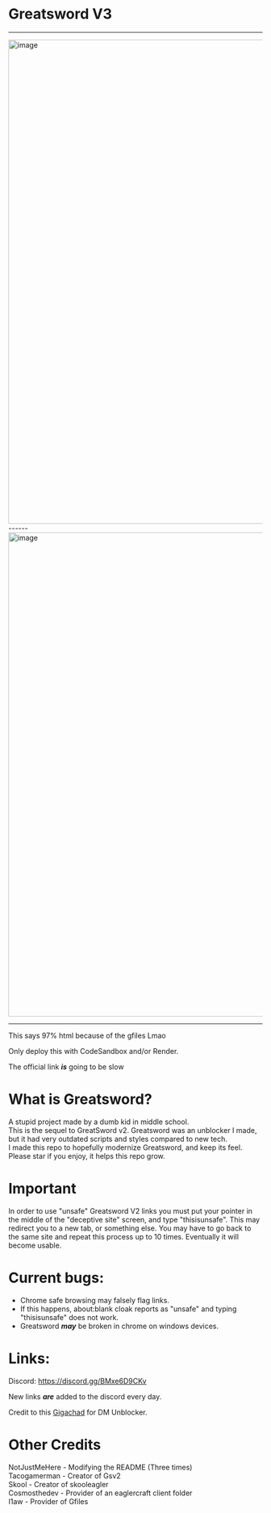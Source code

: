 # **Greatsword V3**
-------

<img width="960" alt="image" src="https://github.com/JustTacoJohn/Greatsword/assets/119009502/f0e1b322-9432-49bf-921f-231c2cfecbc9">
------
<img width="960" alt="image" src="https://github.com/JustTacoJohn/Greatsword-V3/assets/119009502/26cbe91f-a5f6-4d71-86d9-0ecc3c5d81d0">


-------

This says 97% html because of the gfiles Lmao

Only deploy this with CodeSandbox and/or Render.

The official link ***is*** going to be slow

# What is Greatsword?
A stupid project made by a dumb kid in middle school.
<br>
This is the sequel to GreatSword v2. Greatsword was an unblocker I made, but it had very outdated scripts and styles compared to new tech. 
<br>
I made this repo to hopefully modernize Greatsword, and keep its feel.
<br>
Please star if you enjoy, it helps this repo grow.

# Important
In order to use "unsafe" Greatsword V2 links you must put your pointer in the middle of the "deceptive site" screen, and type "thisisunsafe". This may redirect you to a new tab, or something else. You may have to go back to the same site and repeat this process up to 10 times. Eventually it will become usable.

# Current bugs:
* Chrome safe browsing may falsely flag links.
* If this happens, about:blank cloak reports as "unsafe" and typing "thisisunsafe" does not work.
* Greatsword ***may*** be broken in chrome on windows devices.
# Links:
Discord: https://discord.gg/BMxe6D9CKv

New links ***are*** added to the discord every day.

Credit to this [Gigachad](https://github.com/dragon731012/) for DM Unblocker.

# Other Credits
NotJustMeHere - Modifying the README (Three times)
<br>
Tacogamerman - Creator of Gsv2
<br>
Skool - Creator of skooleagler
<br>
Cosmosthedev - Provider of an eaglercraft client folder
<br>
I1aw - Provider of Gfiles





